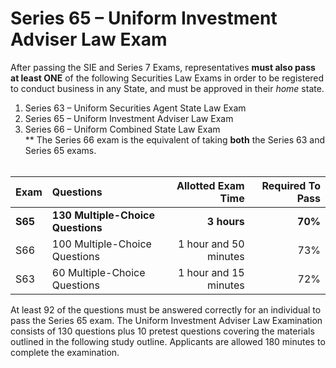 # Series 65 – Uniform Investment Adviser Law Exam</br>

After passing the SIE and Series 7 Exams, representatives **must also pass at least ONE** of the following Securities Law Exams in order to be registered to conduct business in any State, and must be approved in their *home* state.

1. Series 63 – Uniform Securities Agent State Law Exam </br>
2. Series 65 – Uniform Investment Adviser Law Exam</br>
3. Series 66 – Uniform Combined State Law Exam</br>
** The Series 66 exam is the equivalent of taking **both** the Series 63 and Series 65 exams.</br></br>

| Exam    | Questions | Allotted Exam Time | Required To Pass |
| :-------- | :------- | -------: |-------: |
| **S65**    | **130 Multiple-Choice Questions**    | **3 hours**   | **70%** |
| S66    | 100 Multiple-Choice Questions   | 1 hour and 50 minutes   | 73% |
| S63    | 60 Multiple-Choice Questions    | 1 hour and 15 minutes    | 72% |

At least 92 of the questions must be answered correctly for an individual to pass the Series 65 exam. The Uniform Investment Adviser Law Examination consists of 130 questions plus 10 pretest questions covering the materials outlined in the following study outline. Applicants are allowed 180 minutes to complete the examination.
